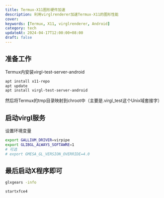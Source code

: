 ```yaml
---
title: Termux-X11图形硬件加速
description: 利用virglrenderer加速Termux-X11的图形性能
cover:
keywords: [Termux, X11, virglrenderer, Android]
category: tech
updateAt: 2024-04-17T12:00:00+08:00
draft: false
---
```


## 准备工作

Termux内安装virgl-test-server-android

```bash
apt install x11-repo
apt update
apt install virgl-test-server-android
```

然后将Termux的tmp目录映射到chroot中（主要是.virgl_test这个Unix域套接字）

## 启动virgl服务

设置环境变量

```bash
export GALLIUM_DRIVER=virpipe
export GLIBGL_ALWAYS_SOFTAWRE=1
# 可选
# export GMESA_GL_VERSION_OVERRIDE=4.0
```

## 最后启动X程序即可

```bash
glxgears -info

startxfce4
```
